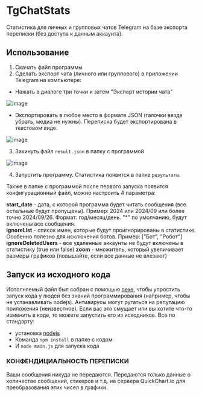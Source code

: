 # TgChatStats
Статистика для личных и групповых чатов Telegram на базе экспорта переписки (без доступа к данным аккаунта).

## Использование
1) Скачать файл программы 
2) Сделать экспорт чата (личного или группового) в приложении Telegram на компьютере: 
- Нажать в диалоге три точки и затем "Экспорт истории чата"

![image](https://github.com/user-attachments/assets/5dd7f1ee-b2d9-477b-a0f6-11900d5936ad)

- Экспортировать в любое место в формате JSON (галочки везде убрать, медиа не нужны). Переписка будет экспортирована в текстовом виде.

![image](https://github.com/user-attachments/assets/c21b5316-736a-491a-b692-e1df5d423353)

3) Закинуть файл `result.json` в папку с программой
   
![image](https://github.com/user-attachments/assets/8a2d7989-61f2-4760-a0e8-f44ea614543a)

4) Запустить программу. Статистика появится в папке `результаты`.

Также в папке с программой после первого запуска появится конфигурационный файл, можно настроить 4 параметра:

**start_date** - дата, с которой программа будет читать сообщения (все остальные будут пропущены). Пример: 2024 или 2024/09 или более точно 2024/09/26. Формат: год/месяц/день. "*" по умолчанию, будут включены все сообщения.  
**ignoreList** - список имен, которые будут проигнорированы в статистике. Особенно полезно для исключения ботов. Пример: ["Бот", "Робот"]  
**ignoreDeletedUsers** - все удаленные аккаунты не будут включены в статистику (true или false)
**zoom** - множитель, который увеличивает размеры графиков (повышайте, если все данные не влезают)

## Запуск из исходного кода
Исполняемый файл был собран с помощью [nexe](https://github.com/nexe/nexe), чтобы упростить запуск кода у людей без знаний программирования (например, чтобы не устанавливать nodejs). Антивирусы могут ругаться на репутацию приложения (неизвестное). 
Если вас это смущает или вы хотите что-то изменить в коде, то можете запустить его из исходников. 
Все по стандарту: 
- установка [nodejs](https://nodejs.org/en)
- Команда `npm install` в папке с кодом
- И `node main.js` для запуска кода 
  
### КОНФЕНДИЦИАЛЬНОСТЬ ПЕРЕПИСКИ
Ваши сообщения никуда не передаются. Передаются только данные о количестве сообщений, стикеров и т.д. на сервера QuickChart.io для преобразования этих чисел в графики.

